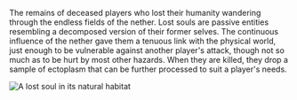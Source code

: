The remains of deceased players who lost their humanity wandering through the endless fields of the nether.
Lost souls are passive entities resembling a decomposed version of their former selves. The continuous influence of the nether gave them a tenuous link with the physical world, just enough to be vulnerable against another player's attack, though not so much as to be hurt by most other hazards.
When they are killed, they drop a sample of ectoplasm that can be further processed to suit a player's needs.

![A lost soul in its natural habitat](https://media-elerium.cursecdn.com/attachments/thumbnails/202/558/310/172/2017-04-20_21.png)